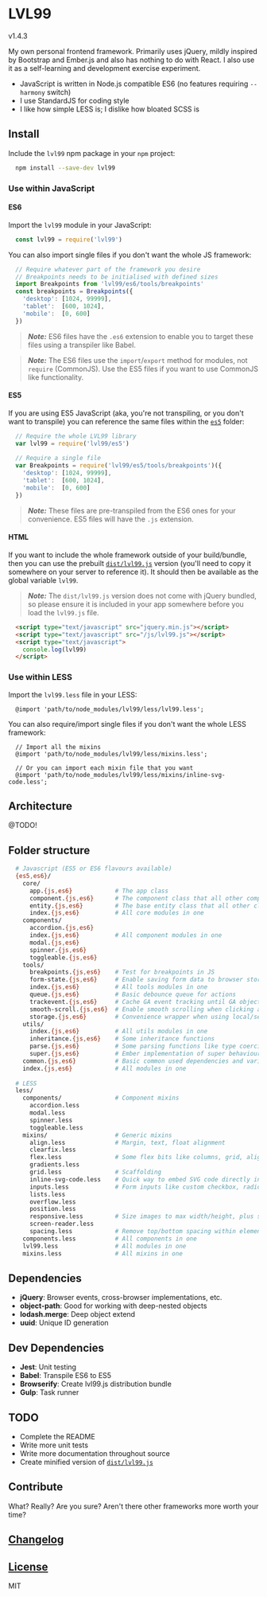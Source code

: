 # LVL99

v1.4.3

My own personal frontend framework. Primarily uses jQuery, mildly inspired by Bootstrap and Ember.js and also has
nothing to do with React. I also use it as a self-learning and development exercise experiment.

* JavaScript is written in Node.js compatible ES6 (no features requiring `--harmony` switch)
* I use StandardJS for coding style
* I like how simple LESS is; I dislike how bloated SCSS is


## Install

Include the `lvl99` npm package in your `npm` project: 

```bash
  npm install --save-dev lvl99
```


### Use within JavaScript

#### ES6

Import the `lvl99` module in your JavaScript:

```javascript
  const lvl99 = require('lvl99')
```

You can also import single files if you don't want the whole JS framework:

```javascript
  // Require whatever part of the framework you desire
  // Breakpoints needs to be initialised with defined sizes
  import Breakpoints from 'lvl99/es6/tools/breakpoints'
  const breakpoints = Breakpoints({
    'desktop': [1024, 99999],
    'tablet':  [600, 1024],
    'mobile':  [0, 600]
  })
```

> ***Note:*** ES6 files have the `.es6` extension to enable you to target these files using a transpiler like Babel.

> ***Note:*** The ES6 files use the `import`/`export` method for modules, not `require` (CommonJS). Use the ES5 files
> if you want to use CommonJS like functionality.

#### ES5

If you are using ES5 JavaScript (aka, you're not transpiling, or you don't want to transpile) you can reference the same
files within the [`es5`](es5) folder:

```javascript
  // Require the whole LVL99 library
  var lvl99 = require('lvl99/es5')
  
  // Require a single file
  var Breakpoints = require('lvl99/es5/tools/breakpoints')({
    'desktop': [1024, 99999],
    'tablet':  [600, 1024],
    'mobile':  [0, 600]
  })
```

> ***Note:*** These files are pre-transpiled from the ES6 ones for your convenience. ES5 files will have the `.js`
> extension.


#### HTML

If you want to include the whole framework outside of your build/bundle, then you can use the prebuilt
[`dist/lvl99.js`](dist/lvl99.js) version (you'll need to copy it somewhere on your server to reference it). It should
then be available as the global variable `lvl99`. 

> ***Note:*** The `dist/lvl99.js` version does not come with jQuery bundled, so please ensure it is included in your
> app somewhere before you load the `lvl99.js` file.

```html
  <script type="text/javascript" src="jquery.min.js"></script>
  <script type="text/javascript" src="/js/lvl99.js"></script>
  <script type="text/javascript">
    console.log(lvl99)
  </script>
```


### Use within LESS

Import the `lvl99.less` file in your LESS:

```less
  @import 'path/to/node_modules/lvl99/less/lvl99.less';
```

You can also require/import single files if you don't want the whole LESS framework:

```less
  // Import all the mixins
  @import 'path/to/node_modules/lvl99/less/mixins.less';
  
  // Or you can import each mixin file that you want
  @import 'path/to/node_modules/lvl99/less/mixins/inline-svg-code.less';
```


## Architecture

@TODO!


## Folder structure

```bash
  # Javascript (ES5 or ES6 flavours available)
  {es5,es6}/
    core/
      app.{js,es6}            # The app class 
      component.{js,es6}      # The component class that all other components inherit
      entity.{js,es6}         # The base entity class that all other classes inherit from
      index.{js,es6}          # All core modules in one
    components/
      accordion.{js,es6}
      index.{js,es6}          # All component modules in one
      modal.{js,es6}
      spinner.{js,es6} 
      toggleable.{js,es6}
    tools/
      breakpoints.{js,es6}    # Test for breakpoints in JS
      form-state.{js,es6}     # Enable saving form data to browser storage 
      index.{js,es6}          # All tools modules in one
      queue.{js,es6}          # Basic debounce queue for actions
      trackevent.{js,es6}     # Cache GA event tracking until GA object loaded
      smooth-scroll.{js,es6}  # Enable smooth scrolling when clicking anchor links
      storage.{js,es6}        # Convenience wrapper when using local/session storage
    utils/
      index.{js,es6}          # All utils modules in one
      inheritance.{js,es6}    # Some inheritance functions
      parse.{js,es6}          # Some parsing functions like type coercion, etc.
      super.{js,es6}          # Ember implementation of super behaviour
    common.{js,es6}           # Basic common used dependencies and variables
    index.{js,es6}            # All modules in one
    
  # LESS
  less/
    components/               # Component mixins
      accordion.less 
      modal.less
      spinner.less
      toggleable.less
    mixins/                   # Generic mixins
      align.less              # Margin, text, float alignment
      clearfix.less
      flex.less               # Some flex bits like columns, grid, alignment, etc.
      gradients.less
      grid.less               # Scaffolding
      inline-svg-code.less    # Quick way to embed SVG code directly in CSS
      inputs.less             # Form inputs like custom checkbox, radio, switch
      lists.less
      overflow.less
      position.less         
      responsive.less         # Size images to max width/height, plus show/hide elements based on breakpoints
      screen-reader.less
      spacing.less            # Remove top/bottom spacing within elements
    components.less           # All components in one
    lvl99.less                # All modules in one
    mixins.less               # All mixins in one
```


## Dependencies

* **jQuery**: Browser events, cross-browser implementations, etc.
* **object-path**: Good for working with deep-nested objects
* **lodash.merge**: Deep object extend
* **uuid**: Unique ID generation


## Dev Dependencies

* **Jest**: Unit testing
* **Babel**: Transpile ES6 to ES5
* **Browserify**: Create lvl99.js distribution bundle
* **Gulp**: Task runner


## TODO

* Complete the README
* Write more unit tests
* Write more documentation throughout source
* Create minified version of [`dist/lvl99.js`](dist/lvl99.js)


## Contribute

What? Really? Are you sure? Aren't there other frameworks more worth your time?


## [Changelog](CHANGELOG.md)

## [License](LICENSE.md)

MIT
